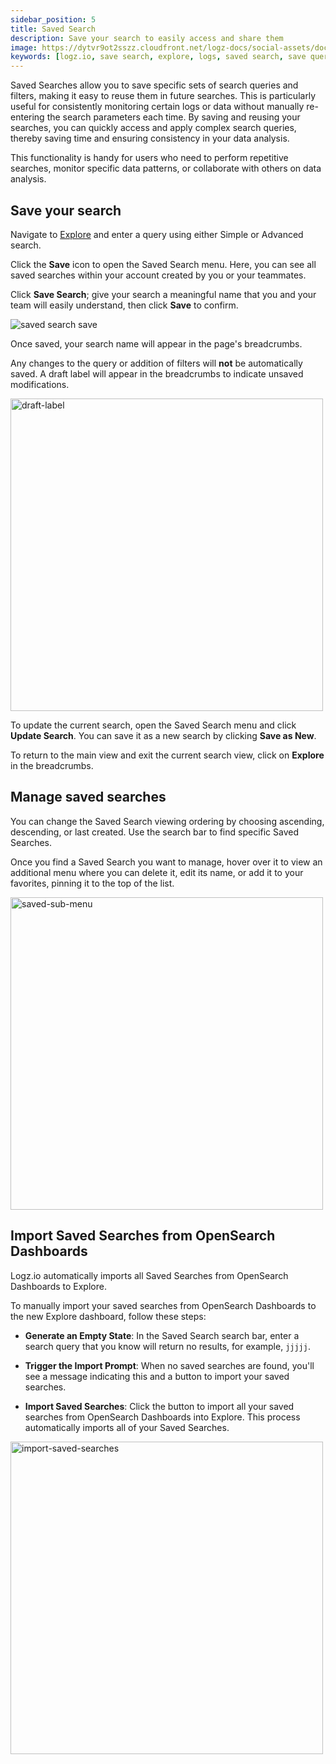 ```yaml
---
sidebar_position: 5
title: Saved Search
description: Save your search to easily access and share them
image: https://dytvr9ot2sszz.cloudfront.net/logz-docs/social-assets/docs-social.jpg
keywords: [logz.io, save search, explore, logs, saved search, save query, save, observability]
---
```


Saved Searches allow you to save specific sets of search queries and filters, making it easy to reuse them in future searches. This is particularly useful for consistently monitoring certain logs or data without manually re-entering the search parameters each time. By saving and reusing your searches, you can quickly access and apply complex search queries, thereby saving time and ensuring consistency in your data analysis.

This functionality is handy for users who need to perform repetitive searches, monitor specific data patterns, or collaborate with others on data analysis.

## Save your search

Navigate to [Explore](https://app.logz.io/#/dashboard/explore) and enter a query using either Simple or Advanced search.

Click the **Save** icon to open the Saved Search menu. Here, you can see all saved searches within your account created by you or your teammates.

Click **Save Search**; give your search a meaningful name that you and your team will easily understand, then click **Save** to confirm.

![saved search save](https://dytvr9ot2sszz.cloudfront.net/logz-docs/explore-dashboard/saved-search/saved-search.png)

Once saved, your search name will appear in the page's breadcrumbs. 

Any changes to the query or addition of filters will **not** be automatically saved. A draft label will appear in the breadcrumbs to indicate unsaved modifications.

<img src="https://dytvr9ot2sszz.cloudfront.net/logz-docs/explore-dashboard/saved-search/draft-label.png" alt="draft-label" width="500"/>



To update the current search, open the Saved Search menu and click **Update Search**. You can save it as a new search by clicking **Save as New**.

To return to the main view and exit the current search view, click on **Explore** in the breadcrumbs.



## Manage saved searches

You can change the Saved Search viewing ordering by choosing ascending, descending, or last created. Use the search bar to find specific Saved Searches.

Once you find a Saved Search you want to manage, hover over it to view an additional menu where you can delete it, edit its name, or add it to your favorites, pinning it to the top of the list. 

<img src="https://dytvr9ot2sszz.cloudfront.net/logz-docs/explore-dashboard/saved-search/saved-search-sub-menu.png" alt="saved-sub-menu" width="500"/>

## Import Saved Searches from OpenSearch Dashboards

Logz.io automatically imports all Saved Searches from OpenSearch Dashboards to Explore.

To manually import your saved searches from OpenSearch Dashboards to the new Explore dashboard, follow these steps:

* **Generate an Empty State**: In the Saved Search search bar, enter a search query that you know will return no results, for example, `jjjjj`.

* **Trigger the Import Prompt**: When no saved searches are found, you'll see a message indicating this and a button to import your saved searches.

* **Import Saved Searches**: Click the button to import all your saved searches from OpenSearch Dashboards into Explore. This process automatically imports all of your Saved Searches.

<img src="https://dytvr9ot2sszz.cloudfront.net/logz-docs/explore-dashboard/saved-search/import-saved-search.png" alt="import-saved-searches" width="500"/>
